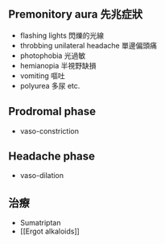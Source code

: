 ## Premonitory aura 先兆症狀
- flashing lights 閃爍的光線
- throbbing unilateral headache 單邊偏頭痛
- photophobia 光過敏
- hemianopia 半視野缺損
- vomiting 嘔吐
- polyurea 多尿 etc.
## Prodromal phase
- vaso-constriction
## Headache phase
- vaso-dilation
## 治療
- Sumatriptan
- [[Ergot alkaloids]] 